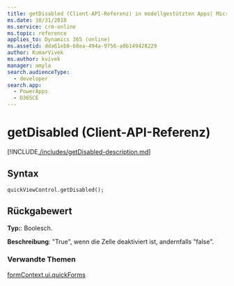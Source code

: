 ```yaml
---
title: getDisabled (Client-API-Referenz) in modellgestützten Apps| MicrosoftDocs
ms.date: 10/31/2018
ms.service: crm-online
ms.topic: reference
applies_to: Dynamics 365 (online)
ms.assetid: dda61eb8-68ea-494a-9756-a8b149428229
author: KumarVivek
ms.author: kvivek
manager: amyla
search.audienceType:
  - developer
search.app:
  - PowerApps
  - D365CE
---
```

# <a name="getdisabled-client-api-reference"></a>getDisabled (Client-API-Referenz)



[!INCLUDE[./includes/getDisabled-description.md](./includes/getDisabled-description.md)]

## <a name="syntax"></a>Syntax

`quickViewControl.getDisabled();`

## <a name="return-value"></a>Rückgabewert

**Typ:**: Boolesch.

**Beschreibung**: "True", wenn die Zelle deaktiviert ist, andernfalls "false". 

### <a name="related-topics"></a>Verwandte Themen

[formContext.ui.quickForms](../formContext-ui-quickForms.md)